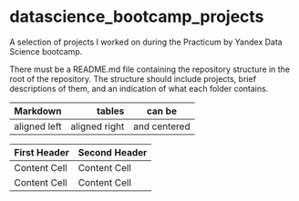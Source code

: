 # datascience_bootcamp_projects
A selection of projects I worked on during the Practicum by Yandex Data Science bootcamp. 

There must be a README.md file containing the repository structure in the root of the repository. 
The structure should include projects, brief descriptions of them, and an indication of what each folder contains.

| Markdown              | tables                 | can be                      |
| :-------------------- | ---------------------: |:---------------------------:|
|     aligned left      |     aligned right      |      and centered           |


| First Header  | Second Header |
| ------------- | ------------- |
| Content Cell  | Content Cell  |
| Content Cell  | Content Cell  |
